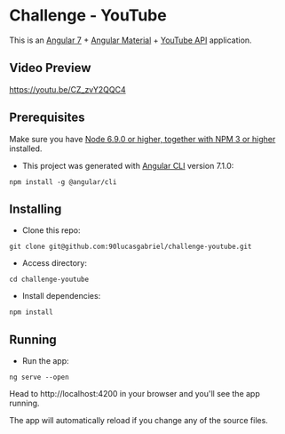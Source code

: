 
# Challenge - YouTube
This is an [Angular 7](http://angular.io/) + [Angular Material](https://material.angular.io/) + [YouTube API](https://developers.google.com/youtube/v3/) application. 


## Video Preview
https://youtu.be/CZ_zvY2QQC4

## Prerequisites
Make sure you have [Node 6.9.0 or higher, together with NPM 3 or higher](https://nodejs.org/en/) installed.

- This project was generated with [Angular CLI](https://github.com/angular/angular-cli) version 7.1.0:
```
npm install -g @angular/cli
```

## Installing
- Clone this repo:
```
git clone git@github.com:90lucasgabriel/challenge-youtube.git
```
- Access directory:
```
cd challenge-youtube
```
- Install dependencies:
```
npm install
```
## Running
- Run the app:
```
ng serve --open
```
Head to http://localhost:4200 in your browser and you'll see the app running.

The app will automatically reload if you change any of the source files.


